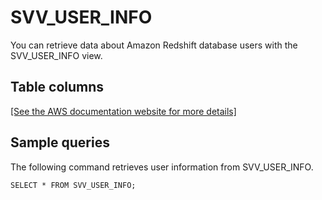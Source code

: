 # SVV\_USER\_INFO<a name="r_SVV_USER_INFO"></a>

You can retrieve data about Amazon Redshift database users with the SVV\_USER\_INFO view\.

## Table columns<a name="SVV_USER_INFO-table-columns"></a>

[\[See the AWS documentation website for more details\]](http://docs.aws.amazon.com/redshift/latest/dg/r_SVV_USER_INFO.html)

## Sample queries<a name="SVV_USER_INFO-sample-queries"></a>

The following command retrieves user information from SVV\_USER\_INFO\.

```
SELECT * FROM SVV_USER_INFO;
```